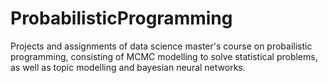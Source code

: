 # ProbabilisticProgramming
Projects and assignments of data science master's course on probailistic programming, consisting of MCMC modelling to solve statistical problems, as well as topic modelling and bayesian neural networks.
